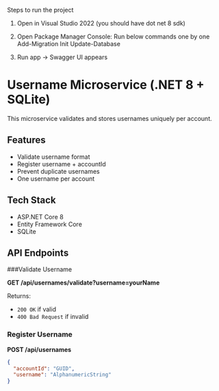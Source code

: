 Steps to run the project 
1. Open in Visual Studio 2022 (you should have dot net 8 sdk)
2. Open Package Manager Console: Run below commands one by one
Add-Migration Init
Update-Database

3. Run app → Swagger UI appears




# Username Microservice (.NET 8 + SQLite)

This microservice validates and stores usernames uniquely per account.

## Features

- Validate username format
- Register username + accountId
- Prevent duplicate usernames
- One username per account

## Tech Stack

- ASP.NET Core 8
- Entity Framework Core
- SQLite

## API Endpoints

###Validate Username

**GET /api/usernames/validate?username=yourName**

Returns:
- `200 OK` if valid
- `400 Bad Request` if invalid

### Register Username

**POST /api/usernames**

```json
{
  "accountId": "GUID",
  "username": "AlphanumericString"
}